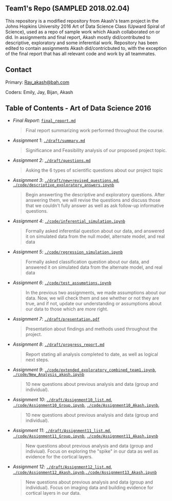 ## Team1's Repo (SAMPLED 2018.02.04)
This repository is a modified repository from Akash's team project in the Johns Hopkins University 2016 Art of Data Science Class (Upward Spiral of Science), used as a repo of sample work which Akash collaborated on or did. In assignments and final report, Akash mostly did/contributed to descriptive, exploratory and some inferential work. Repository has been edited to contain assignments Akash did/contricbuted to, with the exception of the final report that has all relevant code and work by all teammates. 

## Contact
Primary: Ray_akash@bah.com 

Coders: Emily, Jay, Bijan, Akash

## Table of Contents - Art of Data Science 2016

- *Final Report*: [``final_report.md``](final_report.md)
  > Final report summarizing work performed throughout the course.

- *Assignment 1*: [``./draft/summary.md``](./draft/summary.md)
  > Significance and Feasibility analysis of our proposed project topic. 

- *Assignment 2*: [``./draft/questions.md``](./draft/questions.md)
  > Asking the 6 types of scientific questions about our project topic

- *Assignment 3*: [``./draft/new+revised_questions.md``](./draft/new+revised_questions.md), [``./code/descriptive_exploratory_answers.ipynb``](./code/descriptive_exploratory_answers.ipynb)
  > Begin answerting the descriptive and exploratory questions. After answering them, we will revise the questions and discuss those that we couldn't fully answer as well as ask follow-up informative questions.

- *Assignment 4*: [``./code/inferential_simulation.ipynb``](./code/inferential_simulation.ipynb)
  >  Formally asked inferential question about our data, and answered it on simulated data from the null model, alternate model, and real data

- *Assignment 5*: [``./code/regression_simulation.ipynb``](./code/regression_simulation.ipynb)
  > Formally asked classification question about our data, and answered it on simulated data from the alternate model, and real data

- *Assignment 6*: [``./code/test_assumptions.ipynb``](./code/test_assumptions.ipynb)
   > In the previous two assignments, we made assumptions about our data. Now, we will check them and see whether or not they are true, and if not, update our understanding or assumptions about our data to those which are *more* right.

- *Assignment 7*: [``./draft/presentation.pdf``](./draft/presentation.pdf)
  > Presentation about findings and methods used throughout the project. 

- *Assignment 8*: [``./draft/progress_report.md``](./draft/progress_report.md)
  > Report stating all analysis completed to date, as well as logical next steps.

- *Assignment 9*: [``./code/extended_exploratory_combined_team1.ipynb``](./code/extended_exploratory_combined_team1.ipynb), [``./code/New_Analysis_akash.ipynb``](./code/New_Analysis_akash.ipynb)
  > 10  new questions about previous analysis and data (group and individual).

- *Assignment 10*: [``./draft/Assignment10_list.md``](./draft/Assignment10_list.md), [``./code/Assignment10_Group.ipynb``](./code/Assignment10_Group.ipynb), [``./code/Assignment10_Akash.ipynb``](./code/Assignment10_Akash.ipynb),
  > 10 new questions about previous analysis and data (group and individual).

- *Assignment 11*: [``./draft/Assignment11_list.md``](./draft/Assignment11_list.md), [``./code/Assignment11_Group.ipynb``](./code/Assignment11_Group.ipynb), [``./code/Assignment11_Akash.ipynb``](./code/Assignment11_Akash.ipynb)
  > New questions about previous analysis and data (group and indiviual). Focus on exploring the "spike" in our data as well as evidence for the cortical layers.

- *Assignment 12*: [``./draft/Assignment12_list.md``](./draft/Assignment12_list.md), [``./code/Assignment12_Akash.ipynb``](./code/Assignment12_Akash.ipynb),[``./code/Assignment13_Akash.ipynb``](./code/Assignment13_Akash.ipynb)
  > New questions about previous analysis and data (group and individual). Focus on imaging data and building evidence for cortical layers in our data.
